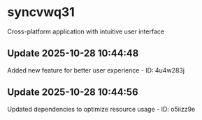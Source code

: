 # syncvwq31
Cross-platform application with intuitive user interface

## Update 2025-10-28 10:44:48
Added new feature for better user experience - ID: 4u4w283j


## Update 2025-10-28 10:44:56
Updated dependencies to optimize resource usage - ID: o5iizz9e

